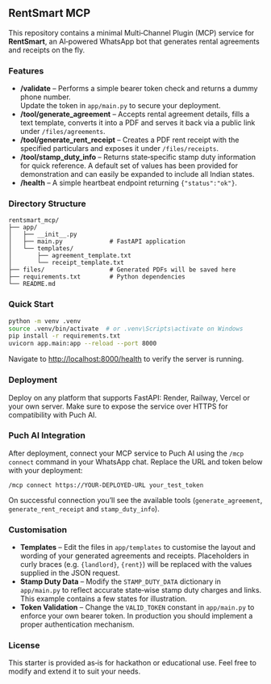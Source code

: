 ## RentSmart MCP

This repository contains a minimal Multi‑Channel Plugin (MCP) service for **RentSmart**,
an AI‑powered WhatsApp bot that generates rental agreements and receipts on the fly.

### Features

* **/validate** – Performs a simple bearer token check and returns a dummy phone number.  
  Update the token in `app/main.py` to secure your deployment.
* **/tool/generate_agreement** – Accepts rental agreement details, fills a text template,
  converts it into a PDF and serves it back via a public link under `/files/agreements`.
* **/tool/generate_rent_receipt** – Creates a PDF rent receipt with the specified
  particulars and exposes it under `/files/receipts`.
* **/tool/stamp_duty_info** – Returns state‑specific stamp duty information for quick
  reference.  A default set of values has been provided for demonstration and can
  easily be expanded to include all Indian states.
* **/health** – A simple heartbeat endpoint returning `{"status":"ok"}`.

### Directory Structure

```
rentsmart_mcp/
├── app/
│   ├── __init__.py
│   ├── main.py             # FastAPI application
│   └── templates/
│       ├── agreement_template.txt
│       └── receipt_template.txt
├── files/                  # Generated PDFs will be saved here
├── requirements.txt        # Python dependencies
└── README.md
```

### Quick Start

```bash
python -m venv .venv
source .venv/bin/activate  # or .venv\Scripts\activate on Windows
pip install -r requirements.txt
uvicorn app.main:app --reload --port 8000
```

Navigate to <http://localhost:8000/health> to verify the server is running.

### Deployment

Deploy on any platform that supports FastAPI: Render, Railway, Vercel or your own
server.  Make sure to expose the service over HTTPS for compatibility with Puch AI.

### Puch AI Integration

After deployment, connect your MCP service to Puch AI using the `/mcp connect` command
in your WhatsApp chat.  Replace the URL and token below with your deployment:

```
/mcp connect https://YOUR-DEPLOYED-URL your_test_token
```

On successful connection you’ll see the available tools (`generate_agreement`,
`generate_rent_receipt` and `stamp_duty_info`).

### Customisation

* **Templates** – Edit the files in `app/templates` to customise the layout and wording
  of your generated agreements and receipts.  Placeholders in curly braces
  (e.g. `{landlord}`, `{rent}`) will be replaced with the values supplied in
  the JSON request.
* **Stamp Duty Data** – Modify the `STAMP_DUTY_DATA` dictionary in
  `app/main.py` to reflect accurate state‑wise stamp duty charges and links.  This
  example contains a few states for illustration.
* **Token Validation** – Change the `VALID_TOKEN` constant in `app/main.py` to
  enforce your own bearer token.  In production you should implement a proper
  authentication mechanism.

### License

This starter is provided as‑is for hackathon or educational use.  Feel free to
modify and extend it to suit your needs.